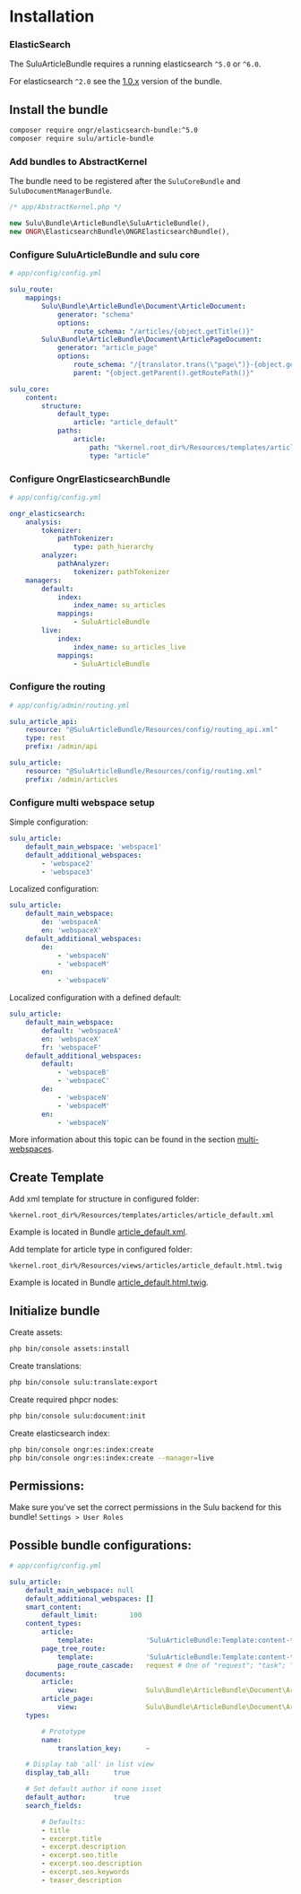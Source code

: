 # Installation

### ElasticSearch

The SuluArticleBundle requires a running elasticsearch `^5.0` or `^6.0`.

For elasticsearch `^2.0` see the [1.0.x](https://github.com/sulu/SuluArticleBundle/tree/release/1.0) version of the bundle.

## Install the bundle
 
```bash
composer require ongr/elasticsearch-bundle:^5.0
composer require sulu/article-bundle
```

### Add bundles to AbstractKernel

The bundle need to be registered after the `SuluCoreBundle` and `SuluDocumentManagerBundle`.

```php
/* app/AbstractKernel.php */

new Sulu\Bundle\ArticleBundle\SuluArticleBundle(),
new ONGR\ElasticsearchBundle\ONGRElasticsearchBundle(),
```

### Configure SuluArticleBundle and sulu core

```yml
# app/config/config.yml

sulu_route:
    mappings:
        Sulu\Bundle\ArticleBundle\Document\ArticleDocument:
            generator: "schema"
            options:
                route_schema: "/articles/{object.getTitle()}"
        Sulu\Bundle\ArticleBundle\Document\ArticlePageDocument:
            generator: "article_page"
            options:
                route_schema: "/{translator.trans(\"page\")}-{object.getPageNumber()}"
                parent: "{object.getParent().getRoutePath()}"

sulu_core:
    content:
        structure:
            default_type:
                article: "article_default"
            paths:
                article:
                    path: "%kernel.root_dir%/Resources/templates/articles"
                    type: "article"
```

### Configure OngrElasticsearchBundle

```yml
# app/config/config.yml

ongr_elasticsearch:
    analysis:
        tokenizer:
            pathTokenizer:
                type: path_hierarchy
        analyzer:
            pathAnalyzer:
                tokenizer: pathTokenizer
    managers:
        default:
            index:
                index_name: su_articles
            mappings:
                - SuluArticleBundle
        live:
            index:
                index_name: su_articles_live
            mappings:
                - SuluArticleBundle
```

### Configure the routing

```yml
# app/config/admin/routing.yml

sulu_article_api:
    resource: "@SuluArticleBundle/Resources/config/routing_api.xml"
    type: rest
    prefix: /admin/api

sulu_article:
    resource: "@SuluArticleBundle/Resources/config/routing.xml"
    prefix: /admin/articles
```

### Configure multi webspace setup

Simple configuration:
```yml
sulu_article:
    default_main_webspace: 'webspace1'
    default_additional_webspaces:
        - 'webspace2'
        - 'webspace3'
```

Localized configuration:
```yml
sulu_article:
    default_main_webspace: 
        de: 'webspaceA'
        en: 'webspaceX'
    default_additional_webspaces:
        de:
            - 'webspaceN'
            - 'webspaceM'
        en:
            - 'webspaceN'
```

Localized configuration with a defined default:
```yml
sulu_article:
    default_main_webspace: 
        default: 'webspaceA'
        en: 'webspaceX'
        fr: 'webspaceF'
    default_additional_webspaces:
        default:
            - 'webspaceB'
            - 'webspaceC'
        de:
            - 'webspaceN'
            - 'webspaceM'
        en:
            - 'webspaceN'
```

More information about this topic can be found in the section [multi-webspaces](multi-webspaces.md).

## Create Template

Add xml template for structure in configured folder:

```
%kernel.root_dir%/Resources/templates/articles/article_default.xml
```

Example is located in Bundle
[article_default.xml](https://github.com/sulu/SuluArticleBundle/blob/master/Resources/doc/article_default.xml).

Add template for article type in configured folder:

```
%kernel.root_dir%/Resources/views/articles/article_default.html.twig
```

Example is located in Bundle
[article_default.html.twig](https://github.com/sulu/SuluArticleBundle/blob/master/Resources/doc/article_default.html.twig).

## Initialize bundle

Create assets:

```bash
php bin/console assets:install
```

Create translations:

```bash
php bin/console sulu:translate:export
```

Create required phpcr nodes:

```bash
php bin/console sulu:document:init
```

Create elasticsearch index:

```bash
php bin/console ongr:es:index:create
php bin/console ongr:es:index:create --manager=live
```

## Permissions:
Make sure you've set the correct permissions in the Sulu backend for this bundle!
`Settings > User Roles`

## Possible bundle configurations:

```yml
# app/config/config.yml

sulu_article:
    default_main_webspace: null
    default_additional_webspaces: []
    smart_content:
        default_limit:        100
    content_types:
        article:
            template:             'SuluArticleBundle:Template:content-types/article-selection.html.twig'
        page_tree_route:
            template:             'SuluArticleBundle:Template:content-types/page-tree-route.html.twig'
            page_route_cascade:   request # One of "request"; "task"; "off"
    documents:
        article:
            view:                 Sulu\Bundle\ArticleBundle\Document\ArticleViewDocument
        article_page:
            view:                 Sulu\Bundle\ArticleBundle\Document\ArticlePageViewObject
    types:

        # Prototype
        name:
            translation_key:      ~

    # Display tab 'all' in list view
    display_tab_all:      true

    # Set default author if none isset
    default_author:       true
    search_fields:

        # Defaults:
        - title
        - excerpt.title
        - excerpt.description
        - excerpt.seo.title
        - excerpt.seo.description
        - excerpt.seo.keywords
        - teaser_description
```
